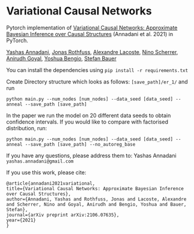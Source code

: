 # Variational Causal Networks
 Pytorch implementation of [Variational Causal Networks: Approximate Bayesian Inference over Causal Structures](https://arxiv.org/abs/2106.07635) (Annadani et al. 2021) in PyTorch.
 
[Yashas Annadani](https://yashasannadani.com), [Jonas Rothfuss](https://las.inf.ethz.ch/people/jonas-rothfuss), [Alexandre Lacoste](https://ca.linkedin.com/in/alexandre-lacoste-4032465), [Nino Scherrer](https://ch.linkedin.com/in/ninoscherrer), [Anirudh Goyal](https://anirudh9119.github.io/), [Yoshua Bengio](https://mila.quebec/en/yoshua-bengio/), [Stefan Bauer](https://www.is.mpg.de/~sbauer)
 
 
You can install the dependencies using 
`pip install -r requirements.txt
`

Create Directory structure which looks as follows: `[save_path]/er_1/`
and run

`python main.py --num_nodes [num_nodes] --data_seed [data_seed] --anneal --save_path [save_path]
`

In the paper we run the model on 20 different data seeds to obtain confidence intervals. If you would like to compare with factorised distribution, run:

`python main.py --num_nodes [num_nodes] --data_seed [data_seed] --anneal --save_path [save_path] --no_autoreg_base
`

If you have any questions, please address them to: Yashas Annadani `yashas.annadani@gmail.com`

If you use this work, please cite:



	@article{annadani2021variational,
	title={Variational Causal Networks: Approximate Bayesian Inference over Causal Structures},
	author={Annadani, Yashas and Rothfuss, Jonas and Lacoste, Alexandre and Scherrer, Nino and Goyal, Anirudh and Bengio, Yoshua and Bauer, Stefan},
	journal={arXiv preprint arXiv:2106.07635},
	year={2021}
	}
